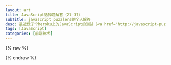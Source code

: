 ```yaml
---
layout: art
title: JavaScript选择题解答（21-37）
subTitle: javascript puzzlers的个人解答
desc: 最近做了个heroku上的JavaScript的测试（<a href="http://javascript-puzzlers.herokuapp.com/">题目地址</a>），错了一大堆，感觉js的概念还有很多不是很清晰，这里记录一下，下半部分
tags: [JavaScript]
categories: [前端技术]
---
```

{% raw %}


{% endraw %}